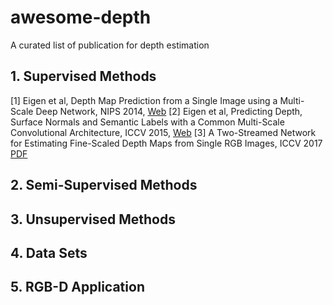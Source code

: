 # awesome-depth
A curated list of publication for depth estimation

## 1. Supervised Methods
[1] Eigen et al, Depth Map Prediction from a Single Image using a Multi-Scale Deep Network, NIPS 2014, [Web](https://cs.nyu.edu/~deigen/depth/)
[2] Eigen et al, Predicting Depth, Surface Normals and Semantic Labels with a Common Multi-Scale Convolutional Architecture, ICCV 2015, [Web](https://cs.nyu.edu/~deigen/dnl/)
[3] A Two-Streamed Network for Estimating Fine-Scaled Depth Maps from Single RGB Images, ICCV 2017 [PDF](http://arxiv.org/abs/1607.00730)



## 2. Semi-Supervised Methods

## 3. Unsupervised Methods


## 4. Data Sets

## 5. RGB-D Application
